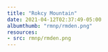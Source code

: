```yaml
---
title: "Rokcy Mountain"
date: 2021-04-12T02:37:49-05:00
albumthumb: "rmnp/rmden.png"
resources:
- src: rmnp/rmden.png
---
```



